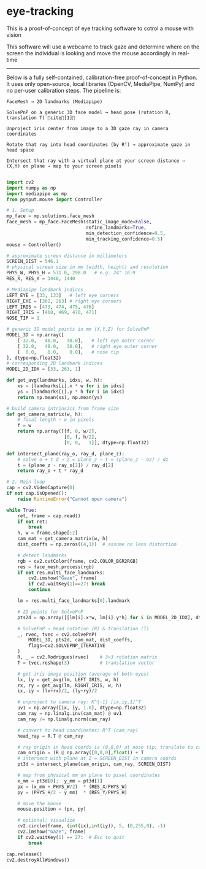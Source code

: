 # eye-tracking

This is a proof-of-concept of eye tracking software to cotrol a mouse with vision

This software will use a webcame to track gaze and determine where on the screen the individual is looking and move the mouse accordingly in real-time

---
Below is a fully self-contained, calibration-free proof-of-concept in Python. It uses only open-source, local libraries (OpenCV, MediaPipe, NumPy) and no per-user calibration steps. The pipeline is:

    FaceMesh → 2D landmarks (Mediapipe)

    SolvePnP on a generic 3D face model → head pose (rotation R, translation T) cite[1]

    Unproject iris center from image to a 3D gaze ray in camera coordinates

    Rotate that ray into head coordinates (by Rᵀ) → approximate gaze in head space

    Intersect that ray with a virtual plane at your screen distance → (X,Y) on plane → map to your screen pixels


```python

import cv2
import numpy as np
import mediapipe as mp
from pynput.mouse import Controller

# 1. Setup
mp_face = mp.solutions.face_mesh
face_mesh = mp_face.FaceMesh(static_image_mode=False,
                             refine_landmarks=True,
                             min_detection_confidence=0.5,
                             min_tracking_confidence=0.5)
mouse = Controller()

# approximate screen distance in millimeters
SCREEN_DIST = 546.1  
# physical screen size in mm (width, height) and resolution
PHYS_W, PHYS_H = 531.0, 298.0   # e.g. 24" 16:9
RES_X, RES_Y = 3440, 1440

# Mediapipe landmark indices
LEFT_EYE = [33, 133]   # left eye corners
RIGHT_EYE = [362, 263] # right eye corners
LEFT_IRIS = [473, 474, 475, 476]
RIGHT_IRIS = [468, 469, 470, 471]
NOSE_TIP = 1

# generic 3D model points in mm (X,Y,Z) for SolvePnP
MODEL_3D = np.array([
    [-32.0,   40.0,   30.0],   # left eye outer corner
    [ 32.0,   40.0,   30.0],   # right eye outer corner
    [  0.0,    0.0,    0.0],   # nose tip
], dtype=np.float32)
# corresponding 2D landmark indices
MODEL_2D_IDX = [33, 263, 1]

def get_avg(landmarks, idxs, w, h):
    xs = [landmarks[i].x * w for i in idxs]
    ys = [landmarks[i].y * h for i in idxs]
    return np.mean(xs), np.mean(ys)

# build camera intrinsics from frame size
def get_camera_matrix(w, h):
    # focal length ~ w in pixels
    f = w
    return np.array([[f, 0, w/2],
                     [0, f, h/2],
                     [0, 0,   1]], dtype=np.float32)

def intersect_plane(ray_o, ray_d, plane_z):
    # solve o + t d → z = plane_z → t = (plane_z - oz) / dz
    t = (plane_z - ray_o[2]) / ray_d[2]
    return ray_o + t * ray_d

# 2. Main loop
cap = cv2.VideoCapture(0)
if not cap.isOpened():
    raise RuntimeError("Cannot open camera")

while True:
    ret, frame = cap.read()
    if not ret:
        break
    h, w = frame.shape[:2]
    cam_mat = get_camera_matrix(w, h)
    dist_coeffs = np.zeros((4,1))  # assume no lens distortion

    # detect landmarks
    rgb = cv2.cvtColor(frame, cv2.COLOR_BGR2RGB)
    res = face_mesh.process(rgb)
    if not res.multi_face_landmarks:
        cv2.imshow("Gaze", frame)
        if cv2.waitKey(1)==27: break
        continue

    lm = res.multi_face_landmarks[0].landmark

    # 2D points for SolvePnP
    pts2d = np.array([[lm[i].x*w, lm[i].y*h] for i in MODEL_2D_IDX], dtype=np.float32)

    # SolvePnP → head rotation (R) & translation (T)
    _, rvec, tvec = cv2.solvePnP(
        MODEL_3D, pts2d, cam_mat, dist_coeffs,
        flags=cv2.SOLVEPNP_ITERATIVE
    )
    R, _ = cv2.Rodrigues(rvec)    # 3×3 rotation matrix
    T = tvec.reshape(3)           # translation vector

    # get iris image position (average of both eyes)
    lx, ly = get_avg(lm, LEFT_IRIS, w, h)
    rx, ry = get_avg(lm, RIGHT_IRIS, w, h)
    ix, iy = (lx+rx)/2, (ly+ry)/2

    # unproject to camera ray: K^{-1} [ix,iy,1]^T
    uv1 = np.array([ix, iy, 1.0], dtype=np.float32)
    cam_ray = np.linalg.inv(cam_mat) @ uv1
    cam_ray /= np.linalg.norm(cam_ray)

    # convert to head coordinates: R^T (cam_ray)
    head_ray = R.T @ cam_ray

    # ray origin in head coords is (0,0,0) at nose tip; translate to camera coords
    cam_origin = (R @ np.array([0,0,0],float)) + T
    # intersect with plane at Z = SCREEN_DIST in camera coords
    pt3d = intersect_plane(cam_origin, cam_ray, SCREEN_DIST)

    # map from physical mm on plane to pixel coordinates
    x_mm = pt3d[0];  y_mm = pt3d[1]
    px = (x_mm + PHYS_W/2)  * (RES_X/PHYS_W)
    py = (PHYS_H/2 - y_mm)  * (RES_Y/PHYS_H)

    # move the mouse
    mouse.position = (px, py)

    # optional: visualize
    cv2.circle(frame, (int(ix),int(iy)), 5, (0,255,0), -1)
    cv2.imshow("Gaze", frame)
    if cv2.waitKey(1) == 27:  # Esc to quit
        break

cap.release()
cv2.destroyAllWindows()

```

